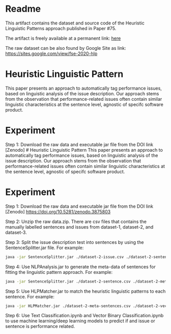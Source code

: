 # Readme

This artifact contains the dataset and source code of the Heuristic Linguistic Patterns approach published in Paper #75. 

The artifact is freely available at a permanent link:
 [here](https://doi.org/10.5281/zenodo.3875803) 

The raw dataset can be also found by Google Site as link: https://sites.google.com/view/fse-2020-hlp

# Heuristic Linguistic Pattern
This paper presents an approach to automatically tag performance issues, based on linguistic analysis of the issue description. Our approach stems from the observation that performance-related issues often contain similar linguistic characteristics at the sentence level, agnostic of specifc software product. 

# Experiment

Step 1: Download the raw data and executable jar file from the DOI link [Zenodo] # Heuristic Linguistic Pattern
This paper presents an approach to automatically tag performance issues, based on linguistic analysis of the issue description. Our approach stems from the observation that performance-related issues often contain similar linguistic characteristics at the sentence level, agnostic of specifc software product. 

# Experiment

Step 1: Download the raw data and executable jar file from the DOI link [Zenodo] https://doi.org/10.5281/zenodo.3875803

Step 2: Unzip the raw data.zip. There are csv files that contains the manually labelled sentences and issues from dataset-1, dataset-2, and dataset-3. 

Step 3: Split the issue description test into sentences by using the SentenceSplitter.jar file.
For example: 
```bash
java -jar SentenceSplitter.jar ./dataset-2-issue.csv ./dataset-2-sentence.csv
```

Step 4: Use NLPAnalysis.jar to generate the meta-data of sentences for fitting the linguistic pattern approach. 
For example:
```bash
java -jar SentenceSplitter.jar ./dataset-2-sentence.csv ./dataset-2-meta-sentences.csv
```

Step 5: Use HLPMatcher.jar to match the heuristic linguistic patterns to each sentence.
For example:
```bash
java -jar HLPMatcher.jar ./dataset-2-meta-sentences.csv ./dataset-2-vector.csv
```

Step 6: Use Text Classification.ipynb and Vector Binary Classification.ipynb to use machine learning/deep learning models to predict if and issue or sentence is performance related. 